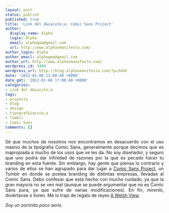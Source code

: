 ```yaml
---
layout: post
status: publish
published: true
title: 'Link del d&iacute;a: Comic Sans Project'
author:
  display_name: Alpha
  login: Alpha
  email: alphagma@gmail.com
  url: http://www.alphasmanifesto.com/
author_login: Alpha
author_email: alphagma@gmail.com
author_url: http://www.alphasmanifesto.com/
wordpress_id: 3449
wordpress_url: http://blog.alphasmanifesto.com/?p=3449
date: '2012-01-06 12:08:48 +0000'
date_gmt: '2012-01-06 17:08:48 +0000'
categories:
- Link del d&iacute;a
tags:
- proyecto
- blog
- design
- tipograf&iacute;a
- Tumblr
- Comic Sans
comments: []
---
```

<p style="text-align: justify;">S&eacute; que muchos de nosotros nos encontramos en desacuerdo con el uso masivo de la tipograf&iacute;a Comic Sans, generalmente porque decimos que es inapropiada a mucho de los usos que se les da. No soy dise&ntilde;ador, y seguro que uno podr&aacute; dar infinidad de razones por la que es pecado hacer tu branding en esta fuente. Sin embargo, hay gente que piensa lo contrario y varios de ellos se han agrupado para dar lugar a <a href="http://comicsansproject.tumblr.com/">Comic Sans Project</a>, un Tumblr en donde se postea branding de distintas empresas, llevadas al Comic Sans. Debo confesar que est&aacute; hecho con mucho cuidado, ya que la gran mayor&iacute;a no se ven mal (aunque se puede argumentar que no es Comic Sans pura, ya que sufre de varias modificaciones). En fin, mirenl&oacute;, divi&eacute;rtanse o lloren. Me lo trajo de regalo de reyes <a href="http://xo.typepad.com/blog/2011/12/comic-sans-project.html">A Welsh View</a>.</p>
<p style="text-align: justify;"><em>Soy un zorrinito poco serio.</em></p>
